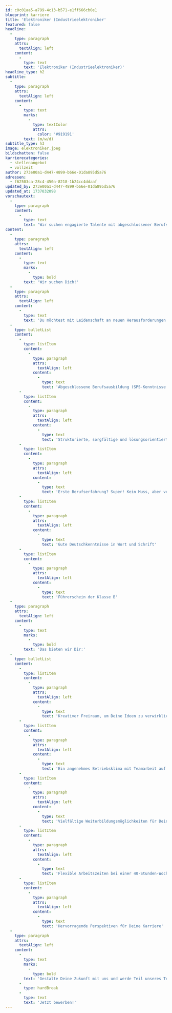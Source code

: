 ```yaml
---
id: c0c01aa5-a799-4c13-b571-e1ff666cb0e1
blueprint: karriere
title: 'Elektroniker (Industrieelektroniker'
featured: false
headline:
  -
    type: paragraph
    attrs:
      textAlign: left
    content:
      -
        type: text
        text: 'Elektroniker (Industrieelektroniker)'
headline_type: h2
subtitle:
  -
    type: paragraph
    attrs:
      textAlign: left
    content:
      -
        type: text
        marks:
          -
            type: textColor
            attrs:
              color: '#919191'
        text: (m/w/d)
subtitle_type: h3
image: elektroniker.jpeg
bildschatten: false
karrierecategories:
  - stellenangebot
  - vollzeit
author: 273e00a1-d447-4899-b66e-01da895d5a76
adressen:
  - f62503ca-28c4-450a-8218-1b24cc4ddaaf
updated_by: 273e00a1-d447-4899-b66e-01da895d5a76
updated_at: 1737032098
vorschautext:
  -
    type: paragraph
    content:
      -
        type: text
        text: 'Wir suchen engagierte Talente mit abgeschlossener Berufsausbildung, Teamgeist und lösungsorientierter Arbeitsweise. Dich erwarten kreative Freiräume, Weiterbildungsmöglichkeiten, flexible Arbeitszeiten und tolle Karriereperspektiven. Jetzt bewerben!'
content:
  -
    type: paragraph
    attrs:
      textAlign: left
    content:
      -
        type: text
        marks:
          -
            type: bold
        text: 'Wir suchen Dich!'
  -
    type: paragraph
    attrs:
      textAlign: left
    content:
      -
        type: text
        text: 'Du möchtest mit Leidenschaft an neuen Herausforderungen wachsen? Dann bewirb Dich jetzt bei uns, wenn Du folgende Eigenschaften und Fähigkeiten mitbringst:'
  -
    type: bulletList
    content:
      -
        type: listItem
        content:
          -
            type: paragraph
            attrs:
              textAlign: left
            content:
              -
                type: text
                text: 'Abgeschlossene Berufsausbildung (SPS-Kenntnisse sind ein Plus!)'
      -
        type: listItem
        content:
          -
            type: paragraph
            attrs:
              textAlign: left
            content:
              -
                type: text
                text: 'Strukturierte, sorgfältige und lösungsorientierte Arbeitsweise – gern im Team'
      -
        type: listItem
        content:
          -
            type: paragraph
            attrs:
              textAlign: left
            content:
              -
                type: text
                text: 'Erste Berufserfahrung? Super! Kein Muss, aber von Vorteil'
      -
        type: listItem
        content:
          -
            type: paragraph
            attrs:
              textAlign: left
            content:
              -
                type: text
                text: 'Gute Deutschkenntnisse in Wort und Schrift'
      -
        type: listItem
        content:
          -
            type: paragraph
            attrs:
              textAlign: left
            content:
              -
                type: text
                text: 'Führerschein der Klasse B'
  -
    type: paragraph
    attrs:
      textAlign: left
    content:
      -
        type: text
        marks:
          -
            type: bold
        text: 'Das bieten wir Dir:'
  -
    type: bulletList
    content:
      -
        type: listItem
        content:
          -
            type: paragraph
            attrs:
              textAlign: left
            content:
              -
                type: text
                text: 'Kreativer Freiraum, um Deine Ideen zu verwirklichen'
      -
        type: listItem
        content:
          -
            type: paragraph
            attrs:
              textAlign: left
            content:
              -
                type: text
                text: 'Ein angenehmes Betriebsklima mit Teamarbeit auf Augenhöhe'
      -
        type: listItem
        content:
          -
            type: paragraph
            attrs:
              textAlign: left
            content:
              -
                type: text
                text: 'Vielfältige Weiterbildungsmöglichkeiten für Deine berufliche Entwicklung'
      -
        type: listItem
        content:
          -
            type: paragraph
            attrs:
              textAlign: left
            content:
              -
                type: text
                text: 'Flexible Arbeitszeiten bei einer 40-Stunden-Woche'
      -
        type: listItem
        content:
          -
            type: paragraph
            attrs:
              textAlign: left
            content:
              -
                type: text
                text: 'Hervorragende Perspektiven für Deine Karriere'
  -
    type: paragraph
    attrs:
      textAlign: left
    content:
      -
        type: text
        marks:
          -
            type: bold
        text: 'Gestalte Deine Zukunft mit uns und werde Teil unseres Teams!'
      -
        type: hardBreak
      -
        type: text
        text: 'Jetzt bewerben!'
---
```

